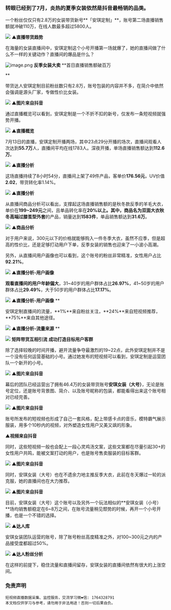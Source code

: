 
### 转眼已经到了7月，炎热的夏季女装依然是抖音最畅销的品类。


一个粉丝仅仅只有2.8万的女装带货新号**「安琪定制」**，账号第二场直播销售额就冲破110万，在线人数最多超过5800人。

![](https://cdn.nlark.com/yuque/0/2021/webp/97322/1626833641487-a29119b4-76ee-4a3d-9c33-1dbdf3d468ff.webp#clientId=u165750fb-67db-4&from=paste&id=u9b759ce9&margin=%5Bobject%20Object%5D&originHeight=140&originWidth=140&originalType=url&ratio=1&status=done&style=none&taskId=u5892f2a8-a8aa-4751-9d7a-477161984ad)
**▲直播带货趋势**

在海量的女装直播间中，安琪定制这个小号开播第一场就爆了，她的直播间做了什么不一样的关键动作？直播间的爆品是什么？

![image.png](https://cdn.nlark.com/yuque/0/2021/png/97322/1626833641294-1f3587a3-1650-4ede-b37a-cbf42dc58ccd.png#clientId=u165750fb-67db-4&from=paste&id=u6b6932da&margin=%5Bobject%20Object%5D&name=image.png&originHeight=1&originWidth=1&originalType=url&ratio=1&size=68&status=done&style=none&taskId=u0204ef87-9b6e-4029-b28f-abd0f9c94b9)
**反季女装大卖**
**首日直播销售额破百万

**

带货达人安琪定制目前粉丝数只有2.8万，账号包装的内容并不多，在简介中依然会强调是源头厂家，专做性价比女装。

![](https://cdn.nlark.com/yuque/0/2021/png/97322/1626833641420-bc49441f-c42a-4d81-b9a8-d78363830809.png#clientId=u165750fb-67db-4&from=paste&id=u4ee6f764&margin=%5Bobject%20Object%5D&originHeight=140&originWidth=140&originalType=url&ratio=1&status=done&style=none&taskId=u88f034e8-1e7c-4771-8574-06b3781d949)
**▲图片来自抖音**

通过直播概览可以看到，安琪定制是一个不折不扣的新号，仅发布一条短视频就强势开播。

![](https://cdn.nlark.com/yuque/0/2021/png/97322/1626833641403-4f16ba66-d120-4b42-83d0-04bcc454ae89.png#clientId=u165750fb-67db-4&from=paste&id=u5e877578&margin=%5Bobject%20Object%5D&originHeight=140&originWidth=140&originalType=url&ratio=1&status=done&style=none&taskId=u44d6c76d-f536-453d-83d6-fac01308d48)
**▲直播概览**

7月13日的直播，安琪定制开播两场，其中23点29分开播的场次，直播间观看人次达到**55.7万**人，直播间平均在线1783人。深夜开播，单场直播销售额达到**112.6万**。

![](https://cdn.nlark.com/yuque/0/2021/webp/97322/1626833641326-2af76e05-16a1-44de-9678-2e1086efbd19.webp#clientId=u165750fb-67db-4&from=paste&id=uda5a22b3&margin=%5Bobject%20Object%5D&originHeight=140&originWidth=140&originalType=url&ratio=1&status=done&style=none&taskId=uff37bfb7-54fb-422d-95d5-a596a998794)
**▲直播分析**

这场直播持续了8小时54分，直播间上架了49件产品，客单价**176.56元**，UV价值**2.02**，带货转化率1.14%。

![](https://cdn.nlark.com/yuque/0/2021/webp/97322/1626833642114-7e475d12-24bb-48d6-b50f-afe5c6843734.webp#clientId=u165750fb-67db-4&from=paste&id=ub3b9c952&margin=%5Bobject%20Object%5D&originHeight=140&originWidth=140&originalType=url&ratio=1&status=done&style=none&taskId=uae4a6aec-318f-4b42-ba1a-c33c06f302f)
**▲直播分析**

从直播间商品分析可以看出，支撑起这场直播销售额的是秋冬款反季的羊毛大衣，单价在**199~249元**之间，且单品转化率在**20%**以上。其中，商品名为**双面大衣秋冬高端过膝茧型外套**的产品，销量达到**1583件**，单品销售额达到**31.6万**。

![](https://cdn.nlark.com/yuque/0/2021/png/97322/1626833642260-de250ea4-4f44-42d8-ade7-f3411c7eb325.png#clientId=u165750fb-67db-4&from=paste&id=u5eb9de8e&margin=%5Bobject%20Object%5D&originHeight=140&originWidth=140&originalType=url&ratio=1&status=done&style=none&taskId=u13ee76b8-a40b-42fb-9127-b9acd0055fe)
**▲商品分析**

对于用户来说，300元以下的价格就能够购入一件冬季大衣，虽然不应季，但是超高的性价比，还是足够打动用户下单，反季女装的销售也迎来了一小波小高潮。

另外，从直播间用户画像也可以看到，这个账号的粉丝非常精准，女性用户占比**92.21%**。

![](https://cdn.nlark.com/yuque/0/2021/png/97322/1626833642476-476a0a94-2153-4065-9d83-05bac3ec2c77.png#clientId=u165750fb-67db-4&from=paste&id=u6f177642&margin=%5Bobject%20Object%5D&originHeight=140&originWidth=140&originalType=url&ratio=1&status=done&style=none&taskId=u8b57463b-8b6f-490d-9701-eba38289db2)
**▲直播分析-用户画像**

**观看直播间的用户年龄偏大**，31~40岁的用户群体占比**26.97%**，41~50岁的用户群体占比**29.49%**，大于50岁的用户群体占比**17.17%**。

![](https://cdn.nlark.com/yuque/0/2021/png/97322/1626833642669-ce006655-3149-45a5-86ec-bd467ed495e2.png#clientId=u165750fb-67db-4&from=paste&id=u347b57a8&margin=%5Bobject%20Object%5D&originHeight=140&originWidth=140&originalType=url&ratio=1&status=done&style=none&taskId=ue8b911f7-e2e6-4ce6-8d15-7715566ca5f)
**▲直播分析-用户画像**
**

安琪定制直播间的流量，**1%**来自粉丝关注，**24%**来自短视频推荐，**75%**来自其他途径。

![](https://cdn.nlark.com/yuque/0/2021/webp/97322/1626833642730-c0a24a09-b523-4eee-9783-c6f161a18213.webp#clientId=u165750fb-67db-4&from=paste&id=u5fcdee4c&margin=%5Bobject%20Object%5D&originHeight=140&originWidth=140&originalType=url&ratio=1&status=done&style=none&taskId=u52a54a7d-0eee-4f5f-b4d1-be7e3cb3876)
**▲直播分析-流量来源**
**

![](https://cdn.nlark.com/yuque/0/2021/webp/97322/1626833642805-70c55c99-0136-46cf-be27-74c33fbb2146.webp#clientId=u165750fb-67db-4&from=paste&id=uf98a19d7&margin=%5Bobject%20Object%5D&originHeight=140&originWidth=140&originalType=url&ratio=1&status=done&style=none&taskId=ubfc19fef-b3d6-4589-b841-821e75b48d3)
**矩阵带货互相引流**
**成功打造目标用户客群**

除了选择较晚的时间开播，避开流量争夺最激烈的19~22点，此外安琪定制并不是一个没有任何运营基础的小号。通过她发布的短视频可以看到，安琪定制是运营团队一个新开的小号。

![](https://cdn.nlark.com/yuque/0/2021/webp/97322/1626833642998-77a0cdfb-b90c-419a-9bd6-fa6c393c4af8.webp#clientId=u165750fb-67db-4&from=paste&id=u02ccb66c&margin=%5Bobject%20Object%5D&originHeight=140&originWidth=140&originalType=url&ratio=1&status=done&style=none&taskId=u7bdd0fad-ac2e-469d-ba4c-448e8bdbebf)
**▲图片来自抖音**

幕后的团队已经运营出了拥有46.4万的女装带货账号**安琪女装（大号）**，无论是账号定位，还是账号背景图、简介、以及账号昵称的包装，都能看得出来这个账号相对已经完善。

![](https://cdn.nlark.com/yuque/0/2021/png/97322/1626833643181-38d0a322-7253-47b1-a487-79e06e06bad8.png#clientId=u165750fb-67db-4&from=paste&id=u0926ce77&margin=%5Bobject%20Object%5D&originHeight=140&originWidth=140&originalType=url&ratio=1&status=done&style=none&taskId=u57eb007a-df55-4f70-8b6b-d6fe68c93d6)
**▲图片来自抖音**

账号所发布的短视频也形成了自己一套风格，配上带感卡点的音乐，模特霸气展示服装，用多个10秒内的视频，对外塑造女性用户又美又飒的形象。

**▲视频来自抖音**

同时，这些短视频一般也会配上一段心灵鸡汤文案，这些文案都在尽量引起30+的女性用户共鸣，能被文案打动的用户，也是账号售卖服装的目标客群。

![](https://cdn.nlark.com/yuque/0/2021/png/97322/1626833643448-5f3bf927-b6f0-4262-bc0d-1fab1a164049.png#clientId=u165750fb-67db-4&from=paste&id=u89109aef&margin=%5Bobject%20Object%5D&originHeight=140&originWidth=140&originalType=url&ratio=1&status=done&style=none&taskId=uf6f15acb-102e-4fdd-ac83-2075069cf1f)
**▲图片来自抖音**

同时，安琪女装（大号）也在不遗余力地主推反季大衣，此前在冬天爆过一轮的派克服，她的直播间也在大力推荐。

![](https://cdn.nlark.com/yuque/0/2021/png/97322/1626833643831-9c314831-f3c4-4e57-881c-7d43a2d2ed6c.png#clientId=u165750fb-67db-4&from=paste&id=u5d0ca914&margin=%5Bobject%20Object%5D&originHeight=140&originWidth=140&originalType=url&ratio=1&status=done&style=none&taskId=u7eb2a8b2-ee3b-4b26-8e89-72c3006d32c)
**▲图片来自抖音**

目前，安琪女装（大号）这个账号以及另外一个玩法相似的**安琪女装（小号）**场均销售额稳定在6~8万之间，在账号流量稍见颓势的时候，再开一个小号开播，也是一个不错的选择。

![](https://cdn.nlark.com/yuque/0/2021/png/97322/1626833643755-6bf13b45-38e6-4598-bb69-87db1184512e.png#clientId=u165750fb-67db-4&from=paste&id=u22fece2f&margin=%5Bobject%20Object%5D&originHeight=140&originWidth=140&originalType=url&ratio=1&status=done&style=none&taskId=u457dbc4b-1e18-42cc-8689-236af417eea)
**▲达人库**

安琪女装团队运营的账号，除了账号粉丝高度精准之外，对100~300元之内的产品接受度都超过50%。

![](https://cdn.nlark.com/yuque/0/2021/png/97322/1626833643780-3cb66dfc-ace0-4fb2-9946-0398a8536632.png#clientId=u165750fb-67db-4&from=paste&id=ua996957a&margin=%5Bobject%20Object%5D&originHeight=140&originWidth=140&originalType=url&ratio=1&status=done&style=none&taskId=u3069a5a4-b152-4357-8b93-1538bbfa652)
**▲达人粉丝分析**

在这样的前提下，稳住流量和直播间留存，安琪女装的直播间依然有很大的上涨空间。



### 免责声明
```
短视频直播数据采集、监控服务，交流学习微❤信: 1764328791
本文档仅供学习与参考，请勿用于非法用途！否则一切后果自负。
```

